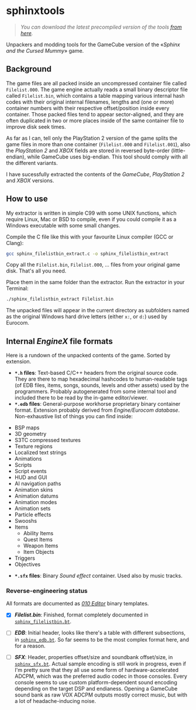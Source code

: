 # sphinxtools

> _You can download the latest precompiled version of the tools [from here](https://github.com/Swyter/sphinxtools/releases)._

Unpackers and modding tools for the GameCube version of the «_Sphinx and the Cursed Mummy_» game.
## Background

The game files are all packed inside an uncompressed container file called `Filelist.000`. The game engine actually reads a small binary descriptor file called `Filelist.bin`,
which contains a table mapping various internal hash codes with their original internal filenames, lengths and (one or more) container numbers with their respective offset/position inside every container. Those packed files tend to appear sector-aligned, and they are often duplicated in two or more places inside of the same container file to improve disk seek times.

As far as I can, tell only the PlayStation 2 version of the game splits the game files in more than one container (`Filelist.000` and `Filelist.001`), also the _PlayStation 2_ and _XBOX_ fields are stored in reversed byte-order (little-endian), while GameCube uses big-endian.
This tool should comply with all the different variants.

I have sucessfully extracted the contents of the _GameCube_, _PlayStation 2_ and _XBOX_ versions.

## How to use

My extractor is written in simple C99 with some UNIX functions, which require Linux, Mac or BSD to compile, even if you could compile it as a Windows executable with some small changes.

Compile the C file like this with your favourite Linux compiler (GCC or Clang):

```bash
gcc sphinx_filelistbin_extract.c -o sphinx_filelistbin_extract
```

Copy all the `Filelist.bin`, `Filelist.000`, ... files from your original game disk. That's all you need.

Place them in the same folder than the extractor. Run the extractor in your Terminal:

```bash
./sphinx_filelistbin_extract Filelist.bin
```

The unpacked files will appear in the current directory as subfolders named as the original Windows hard drive letters (either `x:`, or `d:`) used by Eurocom.


## Internal _EngineX_ file formats

Here is a rundown of the unpacked contents of the game. Sorted by extension.

* __`*.h` files__: Text-based C/C++ headers from the original source code. They are there to map hexadecimal hashcodes to human-readable tags (of EDB files, items, songs, sounds, levels and other assets) used by the programmers.
Probably autogenerated from some internal tool and included there to be read by the in-game editor/viewer.
* __`*.edb` files__: General-purpose workhorse proprietary binary container format. Extension probably derived from _Engine/Eurocom database_. Non-exhaustive list of things you can find inside:
 - BSP maps
 - 3D geometry
 - S3TC compressed textures
 - Texture regions
 - Localized text strings
 - Animations
 - Scripts
 - Script events
 - HUD and GUI
 - AI navigation paths
 - Animation skins
 - Animation datums
 - Animation modes
 - Animation sets
 - Particle effects
 - Swooshs
 - Items
    - Ability Items
    - Quest Items
    - Weapon Items
    - Item Objects
 - Triggers
 - Objectives

* __`*.sfx` files__: Binary _Sound effect_ container. Used also by music tracks.

### Reverse-engineering status

All formats are documented as [_010 Editor_](http://www.sweetscape.com/010editor/) binary templates.

- [X] ___Filelist.bin___: Finished, format completely documented in [`sphinx_filelistbin.bt`](sphinx_filelistbin.bt).

- [ ] ___EDB___: Initial header, looks like there's a table with different subsections, in [`sphinx_edb.bt`](sphinx_edb.bt). So far seems to be the most complex format here, and for a reason.

- [ ] ___SFX___: Header, properties offset/size and soundbank offset/size, in [`sphinx_sfx.bt`](sphinx_sfx.bt). Actual sample encoding is still work in progress, even if I'm pretty sure that they all use some form of hardware-accelerated ADCPM, which was the preferred audio codec in those consoles. Every console seems to use custom platform-dependent sound encoding depending on the target DSP and endianess. Opening a GameCube sound bank as raw VOX ADCPM outputs mostly correct music, but with a lot of headache-inducing noise.
